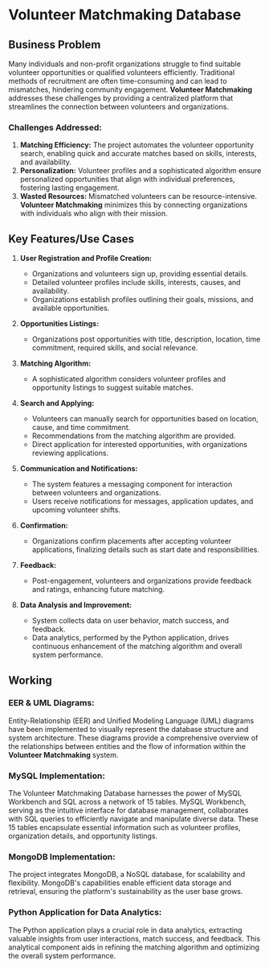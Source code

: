 # Volunteer Matchmaking Database

## Business Problem

Many individuals and non-profit organizations struggle to find suitable volunteer opportunities or qualified volunteers efficiently. Traditional methods of recruitment are often time-consuming and can lead to mismatches, hindering community engagement. **Volunteer Matchmaking** addresses these challenges by providing a centralized platform that streamlines the connection between volunteers and organizations.

### Challenges Addressed:

1. **Matching Efficiency:** The project automates the volunteer opportunity search, enabling quick and accurate matches based on skills, interests, and availability.
2. **Personalization:** Volunteer profiles and a sophisticated algorithm ensure personalized opportunities that align with individual preferences, fostering lasting engagement.
3. **Wasted Resources:** Mismatched volunteers can be resource-intensive. **Volunteer Matchmaking** minimizes this by connecting organizations with individuals who align with their mission.

## Key Features/Use Cases

1. **User Registration and Profile Creation:**
   - Organizations and volunteers sign up, providing essential details.
   - Detailed volunteer profiles include skills, interests, causes, and availability.
   - Organizations establish profiles outlining their goals, missions, and available opportunities.

2. **Opportunities Listings:**
   - Organizations post opportunities with title, description, location, time commitment, required skills, and social relevance.

3. **Matching Algorithm:**
   - A sophisticated algorithm considers volunteer profiles and opportunity listings to suggest suitable matches.

4. **Search and Applying:**
   - Volunteers can manually search for opportunities based on location, cause, and time commitment.
   - Recommendations from the matching algorithm are provided.
   - Direct application for interested opportunities, with organizations reviewing applications.

5. **Communication and Notifications:**
   - The system features a messaging component for interaction between volunteers and organizations.
   - Users receive notifications for messages, application updates, and upcoming volunteer shifts.

6. **Confirmation:**
   - Organizations confirm placements after accepting volunteer applications, finalizing details such as start date and responsibilities.

7. **Feedback:**
   - Post-engagement, volunteers and organizations provide feedback and ratings, enhancing future matching.

8. **Data Analysis and Improvement:**
   - System collects data on user behavior, match success, and feedback.
   - Data analytics, performed by the Python application, drives continuous enhancement of the matching algorithm and overall system performance.

## Working

### EER & UML Diagrams:

Entity-Relationship (EER) and Unified Modeling Language (UML) diagrams have been implemented to visually represent the database structure and system architecture. These diagrams provide a comprehensive overview of the relationships between entities and the flow of information within the **Volunteer Matchmaking** system.

###  MySQL Implementation:

The Volunteer Matchmaking Database harnesses the power of MySQL Workbench and SQL across a network of 15 tables. MySQL Workbench, serving as the intuitive interface for database management, collaborates with SQL queries to efficiently navigate and manipulate diverse data. These 15 tables encapsulate essential information such as volunteer profiles, organization details, and opportunity listings. 

### MongoDB Implementation:

The project integrates MongoDB, a NoSQL database, for scalability and flexibility. MongoDB's capabilities enable efficient data storage and retrieval, ensuring the platform's sustainability as the user base grows.

### Python Application for Data Analytics:

The Python application plays a crucial role in data analytics, extracting valuable insights from user interactions, match success, and feedback. This analytical component aids in refining the matching algorithm and optimizing the overall system performance.
